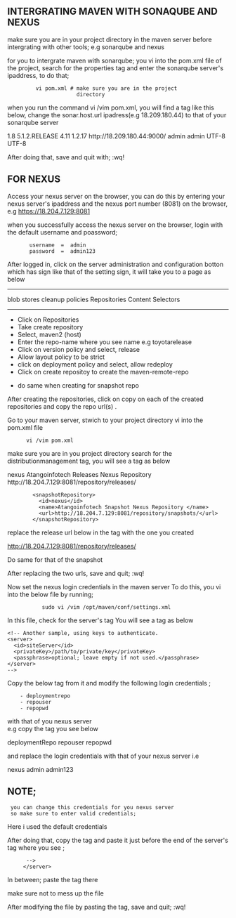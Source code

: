 INTERGRATING MAVEN WITH SONAQUBE AND NEXUS
-

make sure you are in your project directory in the maven
server before intergrating with other tools;
e.g 
    sonarqube and nexus

for you to intergrate maven with sonarqube; you vi into
the pom.xml file of the project, search for the properties 
tag and enter the sonarqube server's ipaddress, to do that;

             vi pom.xml # make sure you are in the project
                          directory


when you run the command vi /vim pom.xml, you will find a tag
like this below, change the sonar.host.url ipadress(e.g 18.209.180.44)
to that of your sonarqube server 

<properties>
                <jdk.version>1.8</jdk.version>
                <spring.version>5.1.2.RELEASE</spring.version>
                <junit.version>4.11</junit.version>
                <log4j.version>1.2.17</log4j.version>
                <sonar.host.url>http://18.209.180.44:9000/</sonar.host.url>
                <sonar.login>admin</sonar.login>
                <sonar.password>admin</sonar.password>
                <project.build.sourceEncoding>UTF-8</project.build.sourceEncoding>
                <project.reporting.outputEncoding>UTF-8</project.reporting.outputEncoding>
        </properties>

After doing that, save and quit with; :wq!

FOR NEXUS
-

Access your nexus server on the browser,
you can do this by entering your nexus server's 
ipaddress and the nexus port number (8081)
on the browser,
   e.g 
        https://18.204.7.129:8081

when you successfully access the nexus server on the browser,
login with the default username and poassword;

           username  =  admin
           password  =  admin123

After logged in,
  click on the server administration and configuration botton
  which has sign like that of the setting sign, it will take 
  you to a page as below

-----------   ----------------  ------------  -----------------
blob stores   cleanup policies  Repositories  Content Selectors
-----------   ----------------  ------------  -----------------  

- Click on Repositories
- Take create repository
- Select, maven2 (host)
- Enter the repo-name where you see name e.g toyotarelease
- Click on version policy and select, release
- Allow layout policy to be strict
- click on deployment policy and select, allow redeploy
- Click on create repositoy to create the maven-remote-repo

* do same when creating for snapshot repo

After creating the repositories, click on copy on each of the created repositories and copy the repo url(s) .

Go to your maven server,
stwich to your project directory
vi into the pom.xml file
  
          vi /vim pom.xml

make sure you are in you project directory
search for the distributionmanagement tag,
you will see a tag as below  



<distributionManagement>
            <repository>
              <id>nexus</id>
              <name>Atangoinfotech Releases Nexus Repository</name>
              <url>http://18.204.7.129:8081/repository/releases/</url>
            </repository>

            <snapshotRepository>
              <id>nexus</id>
              <name>Atangoinfotech Snapshot Nexus Repository </name>
              <url>http://18.204.7.129:8081/repository/snapshots/</url>
            </snapshotRepository>

replace the release url below in the tag with the one you
created

http://18.204.7.129:8081/repository/releases/

Do same for that of the snapshot

After replacing the two urls, save and quit; :wq!

Now set the nexus login credentials in the maven server
To do this, you vi into the below file by running;

               sudo vi /vim /opt/maven/conf/settings.xml

In this file, check for the server's tag
You will see a tag as below

<servers>
    <!-- server
     | Specifies the authentication information to use when connecting to a particular server, identified by
     | a unique name within the system (referred to by the 'id' attribute below).
     |
     | NOTE: You should either specify username/password OR privateKey/passphrase, since these pairings are
     |       used together.
     |
    <server>
      <id>deploymentRepo</id>
      <username>repouser</username>
      <password>repopwd</password>
    </server>
    -->

    <!-- Another sample, using keys to authenticate.
    <server>
      <id>siteServer</id>
      <privateKey>/path/to/private/key</privateKey>
      <passphrase>optional; leave empty if not used.</passphrase>
    </server>
    -->
  </servers>

Copy the below tag from it and modify the following
login credentials ;

        - deploymentrepo
        - repouser
        - repopwd

with that of you nexus server   
e.g
    copy the tag you see below

<server>
      <id>deploymentRepo</id>
      <username>repouser</username>
      <password>repopwd</password>
    </server>

and replace the login credentials with that of your nexus server
i.e
    
 <server>
      <id>nexus</id>
      <username>admin</username>
      <password>admin123</password>
    </server> 

NOTE;
-
     you can change this credentials for you nexus server
     so make sure to enter valid credentials;

Here i used the default credentials

After doing that, copy the tag and paste it just before the 
end of the server's tag where you see ;

          -->
         </server>

In between; paste the tag there

make sure not to mess up the file

After modifying the file by pasting the tag, save and quit; :wq! 
